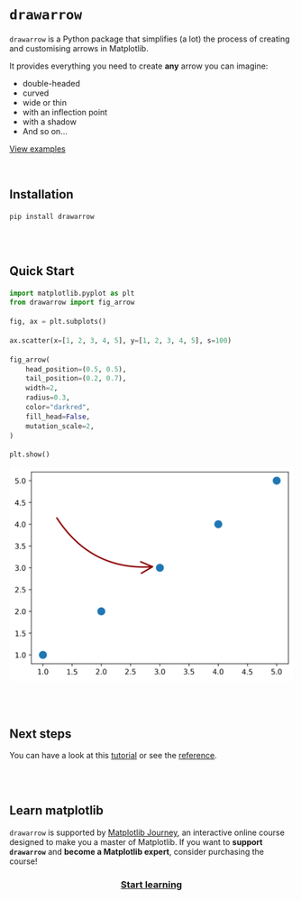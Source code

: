 # `drawarrow`

`drawarrow` is a Python package that simplifies (a lot) the process of creating and customising arrows in Matplotlib.

It provides everything you need to create **any** arrow you can imagine:

- double-headed
- curved
- wide or thin
- with an inflection point
- with a shadow
- And so on...

[View examples](https://python-graph-gallery.com/drawarrow/)

<br>

## Installation

```
pip install drawarrow
```

<br><br>

## Quick Start

```python
import matplotlib.pyplot as plt
from drawarrow import fig_arrow

fig, ax = plt.subplots()

ax.scatter(x=[1, 2, 3, 4, 5], y=[1, 2, 3, 4, 5], s=100)

fig_arrow(
    head_position=(0.5, 0.5),
    tail_position=(0.2, 0.7),
    width=2,
    radius=0.3,
    color="darkred",
    fill_head=False,
    mutation_scale=2,
)

plt.show()
```

![](https://github.com/JosephBARBIERDARNAL/drawarrow/blob/main/quick-start.png?raw=true)

<br><br>

## Next steps

You can have a look at this [tutorial](https://python-graph-gallery.com/drawarrow/) or see the [reference](reference/ax_arrow.md).

<br><br>

## Learn matplotlib

`drawarrow` is supported by [Matplotlib Journey](https://www.matplotlib-journey.com/), an interactive online course designed to make you a master of Matplotlib. If you want to **support `drawarrow`** and **become a Matplotlib expert**, consider purchasing the course!

<center >

### [**Start learning**](https://www.matplotlib-journey.com/)

</center>

<br><br>
